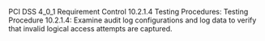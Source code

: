 PCI DSS 4_0_1 Requirement Control 10.2.1.4 Testing Procedures: Testing Procedure 10.2.1.4: Examine audit log configurations and log data to verify that invalid logical access attempts are captured.